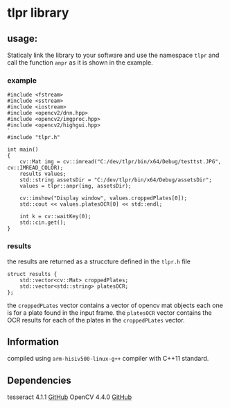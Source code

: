 # tlpr library

## usage:
Staticaly link the library to your software and use the namespace `tlpr` and call the function `anpr` as it is shown in the example.

### example
```
#include <fstream>
#include <sstream>
#include <iostream>
#include <opencv2/dnn.hpp>
#include <opencv2/imgproc.hpp>
#include <opencv2/highgui.hpp>
`
#include "tlpr.h"

int main()
{
	cv::Mat img = cv::imread("C:/dev/tlpr/bin/x64/Debug/testtst.JPG", cv::IMREAD_COLOR);
	results values;
	std::string assetsDir = "C:/dev/tlpr/bin/x64/Debug/assetsDir";
	values = tlpr::anpr(img, assetsDir);

	cv::imshow("Display window", values.croppedPlates[0]);
	std::cout << values.platesOCR[0] << std::endl;

	int k = cv::waitKey(0);
	std::cin.get();
}
```

### results
the results are returned as a struccture defined in the `tlpr.h` file
```
struct results {
	std::vector<cv::Mat> croppedPlates;
	std::vector<std::string> platesOCR;
};
```

the `croppedPLates` vector contains a vector of opencv mat objects each one is for a plate found in the input frame.
the `platesOCR` vector contains the OCR results for each of the plates in the `croppedPLates` vector.

## Information
compiled using `arm-hisiv500-linux-g++` compiler with C++11 standard.

## Dependencies
tesseract 4.1.1 [GitHub](https://github.com/tesseract-ocr/tesseract)
OpenCV 4.4.0 [GitHub](https://github.com/opencv/opencv)
